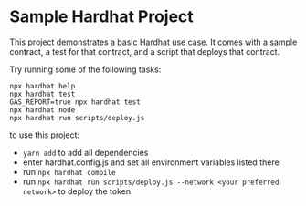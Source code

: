 # Sample Hardhat Project

This project demonstrates a basic Hardhat use case. It comes with a sample contract, a test for that contract, and a script that deploys that contract.

Try running some of the following tasks:

```shell
npx hardhat help
npx hardhat test
GAS_REPORT=true npx hardhat test
npx hardhat node
npx hardhat run scripts/deploy.js
```



to use this project:

- `yarn add` to add all dependencies 
- enter hardhat.config.js and set all environment variables listed there
- run `npx hardhat compile` 
- run `npx hardhat run scripts/deploy.js --network <your preferred network>` to deploy the token 